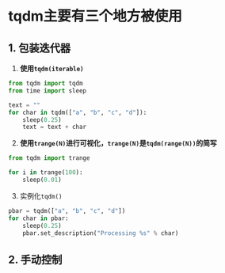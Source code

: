 # tqdm主要有三个地方被使用
## 1. 包装迭代器
1. **使用`tqdm(iterable)`**
```python
from tqdm import tqdm
from time import sleep

text = ""
for char in tqdm(["a", "b", "c", "d"]):
    sleep(0.25)
    text = text + char
```
2. **使用`trange(N)`进行可视化，`trange(N)`是`tqdm(range(N))`的简写**
```python
from tqdm import trange

for i in trange(100):
    sleep(0.01)
```
3. 实例化`tqdm()`
```python
pbar = tqdm(["a", "b", "c", "d"])
for char in pbar:
    sleep(0.25)
    pbar.set_description("Processing %s" % char)
```

## 2. 手动控制

